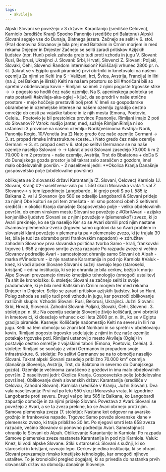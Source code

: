 ```yaml
---
tags:
  - akvileja
---
```

Alpski Slovani se povežejo v 3 države:
Karantanijo (središče Celovec),
Karniolo (središče Kranj)
Spodno Panonijo (središče pri Balatonu) 
Alpski Slovani segajo vse do Dunaja, Blatnega jezera. Začnejo se seliti v 6. stol.
(Pra) domovina Slovanov je bila prej med Baltskim in Črnim morjem in med rekama Dnjeper in Dnjester
Začnejo se seliti zaradi pritiskov Azijskih ljudstev (npr. Huni)
polek zahoda grejo tudi proti vzhodu in jugu
V. Slovani: Rusi, Belorusi, Ukrajinci
J. Slovani: Srbi, Hrvati, Slovenci
Z. Slovani: Poljaki, Slovaki, Čehi, Slovenci Random intermission?
Koliščarji
vrhunec 2800 pr. n. št. (takrat se v Egiptu gradi piramide)
prvi obrtniki in kmetovalci na našem ozemlju
Za njimi so
Kelti (na S - Valižani, Irci, Švica, Avstrija, Francija) in
Iliri (na J, cel Balkan je ilirski)
Kelti na našem prostoru so bili #noričani bili so spretni v obdelovanju kovin - Rimljani so imeli z njimi pogoste trgovske stike → → pogosto so hodili čez naše ozemlje. Na S. apeninskega polotoka so nato postavili #akvileja-aka-oglej - ključ, da so prodrli v naše etnične prostore - mejo hoččejo prestaviti bolj proti V. Imeli so gospodarske obrambene in ozemeljske interese na našem ozemlju zgradijo cestno omrežje ob cesti pa vojaške tabore in iz njih mesta (Emona, Poetovio, Celeia... Poetovio je bil prestolnica province Ppanonije.
Rimljani imajo 2 poti do Slovanov?? Vzrok: nudijo jantar, med, sužnje
RimljaniRimlja ni so ustanovili 3 province na našem ozemlju: Norik(večinoma Avstrija: Norik, Panonija Regio, 10/Venetia (na Z)
Nato gredo čez naše ozemlje Germani → 3. st. propad rimske infrastrukture (ceste...)
Nato gredo čez naŝe ozemlje Germani → 3. st. propad cest
v 6. stol po selitvi Germanov se na naše ozemlje naselijo Sslovani → → takrat alpski Sslovani zasedejo 70.000 k m 2 70.000 k m 2 prostora - naše ozemlje, Avstrija, Trst do Bbalatona + doDa S do Dunajskega gozda
prostor je bil takrat zelo zaraščen z gozdom, imel malo obdelovalnih površin. - 2 naselitveni jedri:
**Okolica Kranja
Današnje gosposvetsko polje (obdelovalne površine)

oblikujeta se 2 slovanski državi
Karantanija (Z. Slovani, Celovec)
Karniola (J. Slovani, Kranj)
#2-naselitvena-vala
po l. 550 skozi Moravska vrata 1. val Z Slovanov$\rightarrow$ s tem izpodrinejo Langobarde , ki grejo proti S
po l. 585 iz Balkana 2. val J Slovanov (po 580 se odselijo Langobardi & Slovani pridejo za njimi)
Obe kulturi se pri tem zmešata - mi smo potomci obeh
2 seltiverni središči :
v okolici Kranja
današnje Gosposvetsko polje - veliko obdelovalnih površin, ob enem vinskem mestu
Slovani se povežejo z #Obri/Avari - azijsko konjeniško ljudstvo Slovani se z njimi povežejo v (plemensko?) zvezo, ki jo Avari prekinejo, ko se tja naselijo
Ker so se Avari obrnili proti njim nastane #samova-plemenska-zveza (trgovec samo ugotovi da so Avari problem in slovanski klani povežejo v plemena ta pa v plemensko zvezo, ki je trajala 30 let, bila je tudi za obrambo proti frankovskim napadom) → združitev zahodnih Slovanov
prva slovanska politična tvorba
Samo - kralj, frankovski trgovec
l. 658 z njegovo smrtjo zveza razpade
Po razpadu zveze si večino Slovanov podredijo Avari - samostojnost ohranijo samo Slovani ob Alpah - marka #Vinedorum - iz nje nastane Karantanija in pod njo Karniola
#Valuk - knez, ki vodi alpske Slovane
Slovani s sužnji ravnajo lepo (staroselci, kristjani) - edina institucija, ki se je ohranila je bila cerkev, bežijo k morju Alpe Slovani prevzamejo rimsko kmetijsko tehnologijo (omogoči ustalitev)
Ta shit še kronološko:
6. stoletje: Slovani se začnejo seliti iz svoje pradomovine, ki je bila med Baltskim in Črnim morjem ter med rekama Dnjeper in Dnjester. Selijo se zaradi pritiskov azijskih ljudstev, kot so Huni. Poleg zahoda se selijo tudi proti vzhodu in jugu, kar povzroči oblikovanje različnih skupin:
Vzhodni Slovani: Rusi, Belorusi, Ukrajinci.
Južni Slovani: Srbi, Hrvati, Slovenci.
Zahodni Slovani: Poljaki, Slovaki, Čehi, Slovenci.
3. stoletje pr. n. št.: Na ozemlju sedanje Slovenije živijo koliščarji, prvi obrtniki in kmetovalci, ki dosežejo vrhunec okoli leta 2800 pr. n. št., ko se v Egiptu gradijo piramide.
Kasneje: Koliščarje nadomestijo Kelti na severu in Iliri na jugu. Kelti na tem območju so znani kot Norikani in so spretni v obdelovanju kovin. Rimljani pogosto trgovsko sodelujejo z njimi in čez naše ozemlje potekajo trgovske poti. Rimljani ustanovijo mesto Akvileja (Oglej) in postavijo cestno omrežje z vojaškimi tabori (Emona, Poetovio, Celeia).
3. stoletje: Rimljani se soočajo z vdori Germanov in propadom svoje infrastrukture.
6. stoletje: Po selitvi Germanov se na to območje naselijo Slovani. Takrat alpski Slovani zasedejo približno 70.000 km² ozemlja (današnja Slovenija, Avstrija, Trst, do Balatona in severno do Dunajskega gozda). Ozemlje je večinoma zaraščeno z gozdovi in ima malo obdelovalnih površin.
2 naselitveni jedri:
Okolica Kranja.
Gosposvetsko polje (obdelovalne površine).
Oblikovanje dveh slovanskih držav:
Karantanija (središče v Celovcu, Zahodni Slovani).
Karniola (središče v Kranju, Južni Slovani).
Dva vala naseljevanja:
Prvi val po letu 550 skozi Moravska vrata, ki izpodrine Langobarde proti severu.
Drugi val po letu 585 iz Balkana, ko Langobardi zapustijo območje in za njimi pridejo Slovani.
Povezava z Avari: Slovani se povežejo z Avari, a se ta zveza prekine, ko se Avari obrnejo proti njim.
Samova plemenska zveza (7. stoletje): Nastane kot odgovor na avarsko grožnjo in frankovske napade. Trgovec Samo poveže slovanske klane v plemensko zvezo, ki traja približno 30 let. Po njegovi smrti leta 658 zveza razpade, večino Slovanov si ponovno podredijo Avari. Samostojnost ohranijo le Slovani ob Alpah.
Oblikovanje Karantanije in Karniola: Po razpadu Samove plemenske zveze nastaneta Karantanija in pod njo Karniola.
Valuk: Knez, ki vodi alpske Slovane.
Stiki s staroselci: Slovani s sužnji, ki so staroselci in kristjani, ravnajo lepo. Cerkev je edina institucija, ki se ohrani. Slovani prevzamejo rimsko kmetijsko tehnologijo, kar omogoči njihovo ustalitev.
To je kronološki pregled dogajanj, ki so privedla do nastanka prvih slovanskih držav na območju današnje Slovenije.